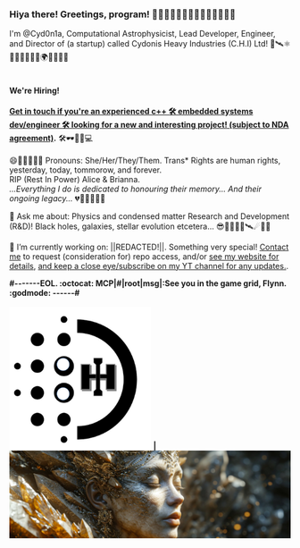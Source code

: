 ### Hiya there! Greetings, program! 🤖👩🏻‍🎤👩🏻‍🚀🚀🤘🏻🚴🏻‍♀️👋<br>
I'm @Cyd0n1a, Computational Astrophysicist, Lead Developer, Engineer, and Director of (a startup) called Cydonis Heavy Industries (C.H.I) Ltd! 🧰🛰️⚛🧲👩🏻‍🔬🔭🌃🌍🚀👩‍🚀😎<br><br>
#### We're Hiring!<br>
**[Get in touch if you're an experienced c++ 🛠 embedded systems dev/engineer 🛠 looking for a new and interesting project! (subject to NDA agreement)](https://twitter.com/Amolain).** 🛠🕶️🎱🌆💻<br><br>
😄🏳️‍⚧️🌈🏳️‍🌈 Pronouns: She/Her/They/Them. Trans* Rights are human rights, yesterday, today, tommorow, and forever.<br> RIP (Rest In Power) Alice & Brianna.<br> *...Everything I do is dedicated to honouring their memory... And their ongoing legacy...* 💔🏳️‍⚧️🌈🏳️‍🌈<br>

💬 Ask me about: Physics and condensed matter Research and Development (R&D)! Black holes, galaxies, stellar evolution etcetera... 😎👾🌃🚀🌌🛰️☄🌟✨<br>

🔭 I’m currently working on: ||REDACTED!||. Something very special! [Contact me](https://twitter.com/Amolain) to request (consideration for) repo access, and/or [see my website for details](https://cydonis-heavy-industries-c-h-i-ltd.github.io/), [and keep a close eye/subscribe on my YT channel for any updates.](https://www.youtube.com/@CydoniaPhysGeekGirl/videos).<br>

**#-------EOL. :octocat: MCP|#|root|msg|:See you in the game grid, Flynn. :godmode: ------#**<br><br>
![Logo](https://github.com/Cydonis-Heavy-Industries-C-H-I-Ltd/Cydonis-Heavy-Industries-C-H-I-Ltd.github.io/blob/main/chi-logo-only_transparent.png?raw=true) **|** ![Soma-Somnis](https://raw.githubusercontent.com/Cydonis-Heavy-Industries-C-H-I-Ltd/Cydonis-Heavy-Industries-C-H-I-Ltd.github.io/main/soma-somnis.jpg)
<!--
**Cyd0n1a/Cyd0n1a** is a ✨ _special_ ✨ repository because its `README.md` (this file) appears on your GitHub profile.

Here are some ideas to get you started:

- 🔭 I’m currently working on ...
- 🌱 I’m currently learning ...
- 👯 I’m looking to collaborate on ...
- 🤔 I’m looking for help with ...
- 💬 Ask me about ...
- 📫 How to reach me: ...
- 😄 Pronouns: ...
- ⚡ Fun fact: ...
-->
